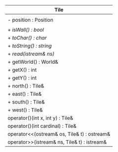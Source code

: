 | Tile                                        |
| --------------------------------------------|
|                                             |
| - position : Position                       |
|                                             |
| + _isWall() : bool_                         |
| + _toChar() : char_                         |
| + _toString() : string_                     |
| + _read(istream& ns)_                       |
| + getWorld() : World&                       |
| + getX() : int                              |
| + getY() : int                              |
| + north() : Tile&                           |
| + east() : Tile&                            |
| + south() : Tile&                           |
| + west() : Tile&                            |
| operator()(int x, int y) : Tile&            |
| operator()(int cardinal) : Tile&            |
| operator<<(ostream& os, Tile& t) : ostream& |
| operator>>(istream& ns, Tile& t) : istream& |